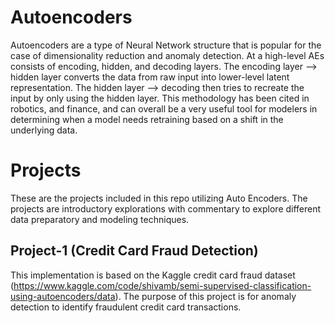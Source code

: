 # Autoencoders

Autoencoders are a type of Neural Network structure that is popular for the case of dimensionality reduction and anomaly detection. At a high-level AEs consists of encoding, hidden, and decoding layers. The encoding layer --> hidden layer converts the data from raw input into lower-level latent representation. The hidden layer --> decoding then tries to recreate the input by only using the hidden layer. This methodology has been cited in robotics, and finance, and can overall be a very useful tool for modelers in determining when a model needs retraining based on a shift in the underlying data.

# Projects
These are the projects included in this repo utilizing Auto Encoders. The projects are introductory explorations with commentary to explore different data preparatory and modeling techniques. 

## Project-1 (Credit Card Fraud Detection)
This implementation is based on the Kaggle credit card fraud dataset (https://www.kaggle.com/code/shivamb/semi-supervised-classification-using-autoencoders/data). The purpose of this project is for anomaly detection to identify fraudulent credit card transactions. 
